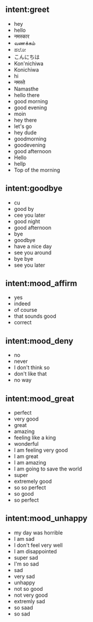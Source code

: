 ## intent:greet
- hey
- hello
- नमस्कार
- வணக்கம்
- ಹಲೋ
- こんにちは
- Kon'nichiwa
- Konichiwa
- hi
- नमस्ते
- Namasthe
- hello there
- good morning
- good evening
- moin
- hey there
- let's go
- hey dude
- goodmorning
- goodevening
- good afternoon
- Hello
- hellp
- Top of the morning

## intent:goodbye
- cu
- good by
- cee you later
- good night
- good afternoon
- bye
- goodbye
- have a nice day
- see you around
- bye bye
- see you later

## intent:mood_affirm
- yes
- indeed
- of course
- that sounds good
- correct

## intent:mood_deny
- no
- never
- I don't think so
- don't like that
- no way

## intent:mood_great
- perfect
- very good
- great
- amazing
- feeling like a king
- wonderful
- I am feeling very good
- I am great
- I am amazing
- I am going to save the world
- super
- extremely good
- so so perfect
- so good
- so perfect

## intent:mood_unhappy
- my day was horrible
- I am sad
- I don't feel very well
- I am disappointed
- super sad
- I'm so sad
- sad
- very sad
- unhappy
- not so good
- not very good
- extremly sad
- so saad
- so sad

